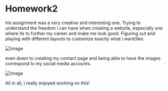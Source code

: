 # Homework2

his assignment was a very creative and interesting one. Trying to understand the freedom i can have when creating a website, especially one where its to further my career
and make me look good. 
Figuring out and playing with different layouts to customize exactly what i want/like. 

![image](https://user-images.githubusercontent.com/70792879/93946925-23c28780-fd00-11ea-92e9-ebca6b63c96f.png)

even down to creating my contact page and being able to have the images correspond to my social media accounts. 

![image](https://user-images.githubusercontent.com/70792879/93947010-52406280-fd00-11ea-8892-85b3f84e545f.png)

All in all, i really enjoyed working on this!
